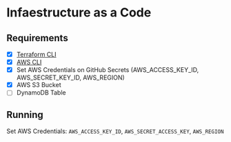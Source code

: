 # Infaestructure as a Code


## Requirements
- [x] [Terraform CLI](https://developer.hashicorp.com/terraform/tutorials/aws-get-started/install-cli)
- [x] [AWS CLI](https://docs.aws.amazon.com/cli/latest/userguide/getting-started-install.html)
- [x] Set AWS Credentials on GitHub Secrets (AWS_ACCESS_KEY_ID, AWS_SECRET_KEY_ID, AWS_REGION)
- [x] AWS S3 Bucket
- [ ] DynamoDB Table

## Running
Set AWS Credentials: ``AWS_ACCESS_KEY_ID``, ``AWS_SECRET_ACCESS_KEY``, ``AWS_REGION``